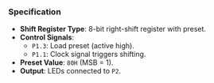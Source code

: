 ### **Specification**

- **Shift Register Type**: 8-bit right-shift register with preset.
- **Control Signals**:
    - `P1.3`: Load preset (active high).
    - `P1.1`: Clock signal triggers shifting.
- **Preset Value**: `80H` (MSB = 1).
- **Output**: LEDs connected to `P2`.